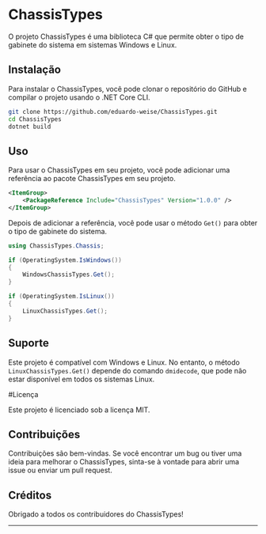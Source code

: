 ﻿# ChassisTypes

O projeto ChassisTypes é uma biblioteca C# que permite obter o tipo de gabinete do sistema em sistemas Windows e Linux.

## Instalação

Para instalar o ChassisTypes, você pode clonar o repositório do GitHub e compilar o projeto usando o .NET Core CLI.

```bash
git clone https://github.com/eduardo-weise/ChassisTypes.git
cd ChassisTypes
dotnet build
```

## Uso

Para usar o ChassisTypes em seu projeto, você pode adicionar uma referência ao pacote ChassisTypes em seu projeto.

```xml
<ItemGroup>
    <PackageReference Include="ChassisTypes" Version="1.0.0" />
</ItemGroup>
```

Depois de adicionar a referência, você pode usar o método `Get()` para obter o tipo de gabinete do sistema.

```csharp
using ChassisTypes.Chassis;

if (OperatingSystem.IsWindows())
{
    WindowsChassisTypes.Get();
}

if (OperatingSystem.IsLinux())
{
    LinuxChassisTypes.Get();
}
```

## Suporte

Este projeto é compatível com Windows e Linux. No entanto, o método `LinuxChassisTypes.Get()` depende do comando `dmidecode`, que pode não estar disponível em todos os sistemas Linux.

#Licença

Este projeto é licenciado sob a licença MIT.

## Contribuições

Contribuições são bem-vindas. Se você encontrar um bug ou tiver uma ideia para melhorar o ChassisTypes, sinta-se à vontade para abrir uma issue ou enviar um pull request.

## Créditos

Obrigado a todos os contribuidores do ChassisTypes!

---